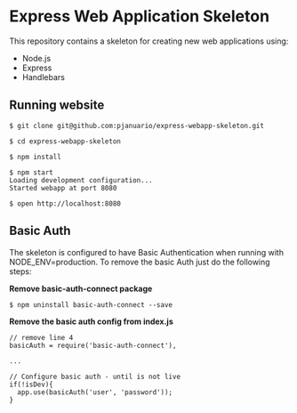 # Express Web Application Skeleton

This repository contains a skeleton for creating new web applications using:
* Node.js
* Express
* Handlebars

## Running website

    $ git clone git@github.com:pjanuario/express-webapp-skeleton.git

    $ cd express-webapp-skeleton

    $ npm install

    $ npm start
    Loading development configuration...
    Started webapp at port 8080

    $ open http://localhost:8080

## Basic Auth

The skeleton is configured to have Basic Authentication when running with NODE_ENV=production. To remove the basic Auth just do the following steps:

**Remove basic-auth-connect package**


    $ npm uninstall basic-auth-connect --save

**Remove the basic auth config from index.js**


    // remove line 4
    basicAuth = require('basic-auth-connect'),

    ...

    // Configure basic auth - until is not live
    if(!isDev){
      app.use(basicAuth('user', 'password'));
    }
